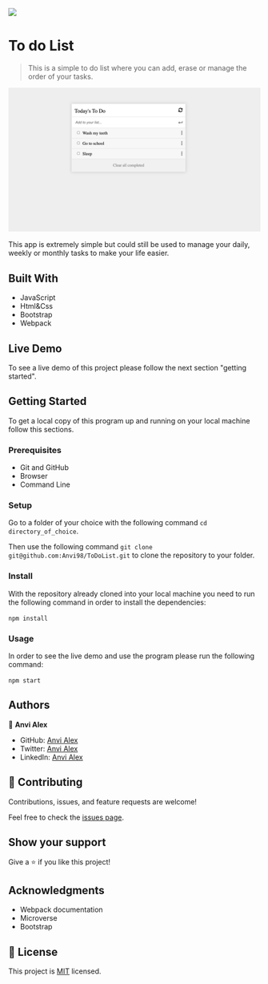 ![](https://img.shields.io/badge/Microverse-blueviolet)

# To do List

> This is a simple to do list where you can add, erase or manage the order of your tasks.

![screenshot](./Screenshot.png)

This app is extremely simple but could still be used to manage your daily, weekly or monthly tasks to make your life easier.

## Built With

- JavaScript
- Html&Css
- Bootstrap
- Webpack

## Live Demo

To see a live demo of this project please follow the next section "getting started".

## Getting Started

To get a local copy of this program up and running on your local machine follow this sections.

### Prerequisites

* Git and GitHub
* Browser
* Command Line

### Setup

Go to a folder of your choice with the following command ```cd directory_of_choice```.

Then use the following command ```git clone git@github.com:Anvi98/ToDoList.git``` to clone the repository to your folder.

### Install

With the repository already cloned into your local machine you need to run the following command in order to install the dependencies:

```npm install```

### Usage

In order to see the live demo and use the program please run the following command:

```npm start```

## Authors

👤 **Anvi Alex**

- GitHub: [Anvi Alex](https://github.com/Anvi98)
- Twitter: [Anvi Alex](https://twitter.com/anvi_al)
- LinkedIn: [Anvi Alex](https://www.linkedin.com/in/anvi-alex-eponon/)

## 🤝 Contributing

Contributions, issues, and feature requests are welcome!

Feel free to check the [issues page](../../issues/).

## Show your support

Give a ⭐️ if you like this project!

## Acknowledgments

- Webpack documentation
- Microverse
- Bootstrap

## 📝 License

This project is [MIT](./LICENSE.md) licensed.